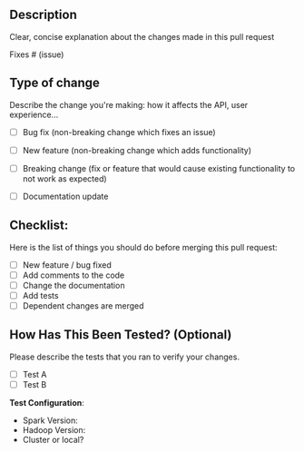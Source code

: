 ## Description

Clear, concise explanation about the changes made in this pull request

Fixes # (issue)

## Type of change

Describe the change you're making: how it affects the API, user experience...

- [ ] Bug fix (non-breaking change which fixes an issue)
- [ ] New feature (non-breaking change which adds functionality)
- [ ] Breaking change (fix or feature that would cause existing functionality to not work as expected)
- [ ] Documentation update


## Checklist:

Here is the list of things you should do before merging this pull request:

- [ ] New feature / bug fixed
- [ ] Add comments to the code
- [ ] Change the documentation
- [ ] Add tests
- [ ] Dependent changes are merged

## How Has This Been Tested? (Optional)

Please describe the tests that you ran to verify your changes.

- [ ] Test A
- [ ] Test B

**Test Configuration**:
* Spark Version:
* Hadoop Version:
* Cluster or local?